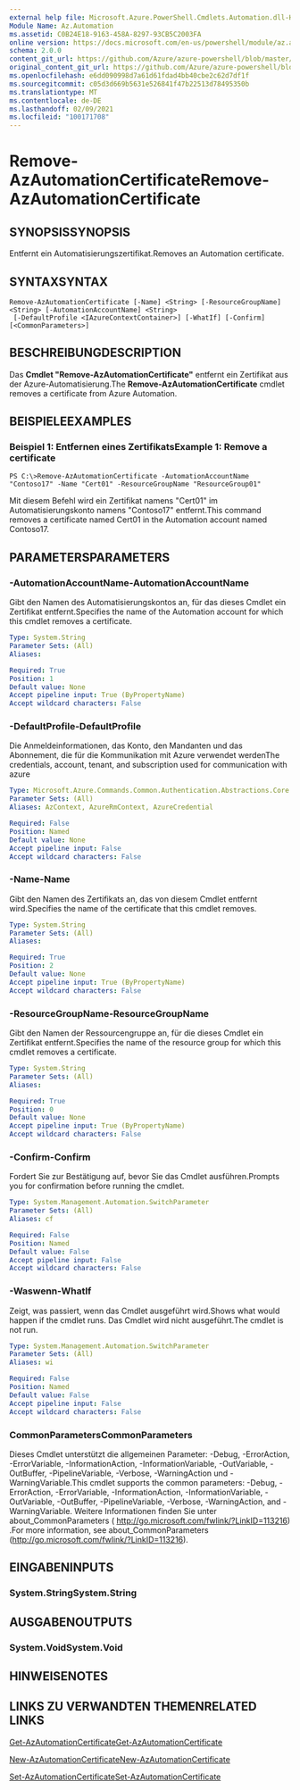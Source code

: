 ```yaml
---
external help file: Microsoft.Azure.PowerShell.Cmdlets.Automation.dll-Help.xml
Module Name: Az.Automation
ms.assetid: C0B24E18-9163-458A-8297-93CB5C2003FA
online version: https://docs.microsoft.com/en-us/powershell/module/az.automation/remove-azautomationcertificate
schema: 2.0.0
content_git_url: https://github.com/Azure/azure-powershell/blob/master/src/Automation/Automation/help/Remove-AzAutomationCertificate.md
original_content_git_url: https://github.com/Azure/azure-powershell/blob/master/src/Automation/Automation/help/Remove-AzAutomationCertificate.md
ms.openlocfilehash: e6dd090998d7a61d61fdad4bb40cbe2c62d7df1f
ms.sourcegitcommit: c05d3d669b5631e526841f47b22513d78495350b
ms.translationtype: MT
ms.contentlocale: de-DE
ms.lasthandoff: 02/09/2021
ms.locfileid: "100171708"
---
```

# <span data-ttu-id="18f14-101">Remove-AzAutomationCertificate</span><span class="sxs-lookup"><span data-stu-id="18f14-101">Remove-AzAutomationCertificate</span></span>

## <span data-ttu-id="18f14-102">SYNOPSIS</span><span class="sxs-lookup"><span data-stu-id="18f14-102">SYNOPSIS</span></span>
<span data-ttu-id="18f14-103">Entfernt ein Automatisierungszertifikat.</span><span class="sxs-lookup"><span data-stu-id="18f14-103">Removes an Automation certificate.</span></span>

## <span data-ttu-id="18f14-104">SYNTAX</span><span class="sxs-lookup"><span data-stu-id="18f14-104">SYNTAX</span></span>

```
Remove-AzAutomationCertificate [-Name] <String> [-ResourceGroupName] <String> [-AutomationAccountName] <String>
 [-DefaultProfile <IAzureContextContainer>] [-WhatIf] [-Confirm] [<CommonParameters>]
```

## <span data-ttu-id="18f14-105">BESCHREIBUNG</span><span class="sxs-lookup"><span data-stu-id="18f14-105">DESCRIPTION</span></span>
<span data-ttu-id="18f14-106">Das **Cmdlet "Remove-AzAutomationCertificate"** entfernt ein Zertifikat aus der Azure-Automatisierung.</span><span class="sxs-lookup"><span data-stu-id="18f14-106">The **Remove-AzAutomationCertificate** cmdlet removes a certificate from Azure Automation.</span></span>

## <span data-ttu-id="18f14-107">BEISPIELE</span><span class="sxs-lookup"><span data-stu-id="18f14-107">EXAMPLES</span></span>

### <span data-ttu-id="18f14-108">Beispiel 1: Entfernen eines Zertifikats</span><span class="sxs-lookup"><span data-stu-id="18f14-108">Example 1: Remove a certificate</span></span>
```
PS C:\>Remove-AzAutomationCertificate -AutomationAccountName "Contoso17" -Name "Cert01" -ResourceGroupName "ResourceGroup01"
```

<span data-ttu-id="18f14-109">Mit diesem Befehl wird ein Zertifikat namens "Cert01" im Automatisierungskonto namens "Contoso17" entfernt.</span><span class="sxs-lookup"><span data-stu-id="18f14-109">This command removes a certificate named Cert01 in the Automation account named Contoso17.</span></span>

## <span data-ttu-id="18f14-110">PARAMETERS</span><span class="sxs-lookup"><span data-stu-id="18f14-110">PARAMETERS</span></span>

### <span data-ttu-id="18f14-111">-AutomationAccountName</span><span class="sxs-lookup"><span data-stu-id="18f14-111">-AutomationAccountName</span></span>
<span data-ttu-id="18f14-112">Gibt den Namen des Automatisierungskontos an, für das dieses Cmdlet ein Zertifikat entfernt.</span><span class="sxs-lookup"><span data-stu-id="18f14-112">Specifies the name of the Automation account for which this cmdlet removes a certificate.</span></span>

```yaml
Type: System.String
Parameter Sets: (All)
Aliases:

Required: True
Position: 1
Default value: None
Accept pipeline input: True (ByPropertyName)
Accept wildcard characters: False
```

### <span data-ttu-id="18f14-113">-DefaultProfile</span><span class="sxs-lookup"><span data-stu-id="18f14-113">-DefaultProfile</span></span>
<span data-ttu-id="18f14-114">Die Anmeldeinformationen, das Konto, den Mandanten und das Abonnement, die für die Kommunikation mit Azure verwendet werden</span><span class="sxs-lookup"><span data-stu-id="18f14-114">The credentials, account, tenant, and subscription used for communication with azure</span></span>

```yaml
Type: Microsoft.Azure.Commands.Common.Authentication.Abstractions.Core.IAzureContextContainer
Parameter Sets: (All)
Aliases: AzContext, AzureRmContext, AzureCredential

Required: False
Position: Named
Default value: None
Accept pipeline input: False
Accept wildcard characters: False
```

### <span data-ttu-id="18f14-115">-Name</span><span class="sxs-lookup"><span data-stu-id="18f14-115">-Name</span></span>
<span data-ttu-id="18f14-116">Gibt den Namen des Zertifikats an, das von diesem Cmdlet entfernt wird.</span><span class="sxs-lookup"><span data-stu-id="18f14-116">Specifies the name of the certificate that this cmdlet removes.</span></span>

```yaml
Type: System.String
Parameter Sets: (All)
Aliases:

Required: True
Position: 2
Default value: None
Accept pipeline input: True (ByPropertyName)
Accept wildcard characters: False
```

### <span data-ttu-id="18f14-117">-ResourceGroupName</span><span class="sxs-lookup"><span data-stu-id="18f14-117">-ResourceGroupName</span></span>
<span data-ttu-id="18f14-118">Gibt den Namen der Ressourcengruppe an, für die dieses Cmdlet ein Zertifikat entfernt.</span><span class="sxs-lookup"><span data-stu-id="18f14-118">Specifies the name of the resource group for which this cmdlet removes a certificate.</span></span>

```yaml
Type: System.String
Parameter Sets: (All)
Aliases:

Required: True
Position: 0
Default value: None
Accept pipeline input: True (ByPropertyName)
Accept wildcard characters: False
```

### <span data-ttu-id="18f14-119">-Confirm</span><span class="sxs-lookup"><span data-stu-id="18f14-119">-Confirm</span></span>
<span data-ttu-id="18f14-120">Fordert Sie zur Bestätigung auf, bevor Sie das Cmdlet ausführen.</span><span class="sxs-lookup"><span data-stu-id="18f14-120">Prompts you for confirmation before running the cmdlet.</span></span>

```yaml
Type: System.Management.Automation.SwitchParameter
Parameter Sets: (All)
Aliases: cf

Required: False
Position: Named
Default value: False
Accept pipeline input: False
Accept wildcard characters: False
```

### <span data-ttu-id="18f14-121">-Waswenn</span><span class="sxs-lookup"><span data-stu-id="18f14-121">-WhatIf</span></span>
<span data-ttu-id="18f14-122">Zeigt, was passiert, wenn das Cmdlet ausgeführt wird.</span><span class="sxs-lookup"><span data-stu-id="18f14-122">Shows what would happen if the cmdlet runs.</span></span>
<span data-ttu-id="18f14-123">Das Cmdlet wird nicht ausgeführt.</span><span class="sxs-lookup"><span data-stu-id="18f14-123">The cmdlet is not run.</span></span>

```yaml
Type: System.Management.Automation.SwitchParameter
Parameter Sets: (All)
Aliases: wi

Required: False
Position: Named
Default value: False
Accept pipeline input: False
Accept wildcard characters: False
```

### <span data-ttu-id="18f14-124">CommonParameters</span><span class="sxs-lookup"><span data-stu-id="18f14-124">CommonParameters</span></span>
<span data-ttu-id="18f14-125">Dieses Cmdlet unterstützt die allgemeinen Parameter: -Debug, -ErrorAction, -ErrorVariable, -InformationAction, -InformationVariable, -OutVariable, -OutBuffer, -PipelineVariable, -Verbose, -WarningAction und -WarningVariable.</span><span class="sxs-lookup"><span data-stu-id="18f14-125">This cmdlet supports the common parameters: -Debug, -ErrorAction, -ErrorVariable, -InformationAction, -InformationVariable, -OutVariable, -OutBuffer, -PipelineVariable, -Verbose, -WarningAction, and -WarningVariable.</span></span> <span data-ttu-id="18f14-126">Weitere Informationen finden Sie unter about_CommonParameters ( http://go.microsoft.com/fwlink/?LinkID=113216) .</span><span class="sxs-lookup"><span data-stu-id="18f14-126">For more information, see about_CommonParameters (http://go.microsoft.com/fwlink/?LinkID=113216).</span></span>

## <span data-ttu-id="18f14-127">EINGABEN</span><span class="sxs-lookup"><span data-stu-id="18f14-127">INPUTS</span></span>

### <span data-ttu-id="18f14-128">System.String</span><span class="sxs-lookup"><span data-stu-id="18f14-128">System.String</span></span>

## <span data-ttu-id="18f14-129">AUSGABEN</span><span class="sxs-lookup"><span data-stu-id="18f14-129">OUTPUTS</span></span>

### <span data-ttu-id="18f14-130">System.Void</span><span class="sxs-lookup"><span data-stu-id="18f14-130">System.Void</span></span>

## <span data-ttu-id="18f14-131">HINWEISE</span><span class="sxs-lookup"><span data-stu-id="18f14-131">NOTES</span></span>

## <span data-ttu-id="18f14-132">LINKS ZU VERWANDTEN THEMEN</span><span class="sxs-lookup"><span data-stu-id="18f14-132">RELATED LINKS</span></span>

[<span data-ttu-id="18f14-133">Get-AzAutomationCertificate</span><span class="sxs-lookup"><span data-stu-id="18f14-133">Get-AzAutomationCertificate</span></span>](./Get-AzAutomationCertificate.md)

[<span data-ttu-id="18f14-134">New-AzAutomationCertificate</span><span class="sxs-lookup"><span data-stu-id="18f14-134">New-AzAutomationCertificate</span></span>](./New-AzAutomationCertificate.md)

[<span data-ttu-id="18f14-135">Set-AzAutomationCertificate</span><span class="sxs-lookup"><span data-stu-id="18f14-135">Set-AzAutomationCertificate</span></span>](./Set-AzAutomationCertificate.md)


